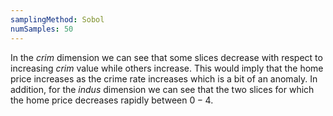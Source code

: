 ```yaml
---
samplingMethod: Sobol
numSamples: 50
---
```


In the *crim* dimension we can see that some slices decrease with respect to
increasing *crim* value while others increase. This would imply that the
home price increases as the crime rate increases which is a bit of an anomaly.
In addition, for the *indus* dimension we can see that the two slices for
which the home price decreases rapidly between $0-4$.

